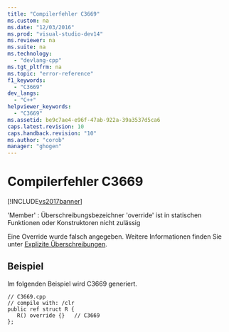 ```yaml
---
title: "Compilerfehler C3669"
ms.custom: na
ms.date: "12/03/2016"
ms.prod: "visual-studio-dev14"
ms.reviewer: na
ms.suite: na
ms.technology: 
  - "devlang-cpp"
ms.tgt_pltfrm: na
ms.topic: "error-reference"
f1_keywords: 
  - "C3669"
dev_langs: 
  - "C++"
helpviewer_keywords: 
  - "C3669"
ms.assetid: be9c7ae4-e96f-47ab-922a-39a3537d5ca6
caps.latest.revision: 10
caps.handback.revision: "10"
ms.author: "corob"
manager: "ghogen"
---
```

# Compilerfehler C3669
[!INCLUDE[vs2017banner](../../assembler/inline/includes/vs2017banner.md)]

'Member' : Überschreibungsbezeichner 'override' ist in statischen Funktionen oder Konstruktoren nicht zulässig  
  
 Eine Override wurde falsch angegeben.  Weitere Informationen finden Sie unter [Explizite Überschreibungen](../../windows/explicit-overrides-cpp-component-extensions.md).  
  
## Beispiel  
 Im folgenden Beispiel wird C3669 generiert.  
  
```  
// C3669.cpp  
// compile with: /clr  
public ref struct R {  
   R() override {}   // C3669  
};  
```